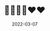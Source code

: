 ---
weight: -4
images:
- /images/folder/2022-03-07_10-26-54_UTC_2.jpg
- /images/folder/2022-03-07_10-26-54_UTC_3.jpg
title: 🤝🤝🤝🤝♥️♥️
date: 2022-03-07
hideTitle: true
hideExif: true
tags:
- archive # all posts
- tattoo
- gallery
---